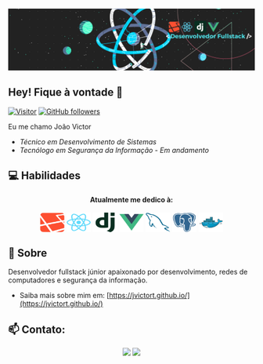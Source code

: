 ![João Victor Banner Image](./banner.png)

<h2>Hey! Fique à vontade 👋</h2>

[![Visitor](https://visitor-badge.laobi.icu/badge?page_id=jvictor-sec.jvictor-sec)](https://github.com/jvictor-sec) [![GitHub followers](https://img.shields.io/github/followers/jvictor-sec.svg?style=social&label=Follow)](https://github.com/jvictor-sec?tab=followers)

Eu me chamo João Victor
- <i>Técnico em Desenvolvimento de Sistemas</i> 
- <i>Tecnólogo em Segurança da Informação - Em andamento </i>

<h2>💻 Habilidades</h2>

<div style="display: inline_block" align="center">
   <h4>Atualmente me dedico à: </h4>
  
   <img align="center" alt="Jvictort-CSS" height="40" width="50" src="https://raw.githubusercontent.com/devicons/devicon/master/icons/laravel/laravel-plain.svg">
   <img align="center" alt="Jvictort-React" height="40" width="50" src="https://raw.githubusercontent.com/devicons/devicon/master/icons/react/react-original.svg">
   <img align="center" alt="Jvictort-CSS" height="40" width="50" src="https://raw.githubusercontent.com/devicons/devicon/master/icons/django/django-plain.svg">
   <img align="center" alt="Jvictort-CSS" height="40" width="50" src="https://raw.githubusercontent.com/devicons/devicon/master/icons/vuejs/vuejs-original.svg">
   <img align="center" alt="Jvictort-Mysql" height="40" width="50" src="https://raw.githubusercontent.com/devicons/devicon/master/icons/mysql/mysql-plain.svg">
   <img align="center" alt="Jvictort-Tailwind" height="40" width="50" src="https://raw.githubusercontent.com/devicons/devicon/master/icons/postgresql/postgresql-plain.svg">
  <img align="center" alt="Jvictort-Tailwind" height="40" width="50" src="https://raw.githubusercontent.com/devicons/devicon/master/icons/docker/docker-original.svg">
</div>

<h2>👀 Sobre</h2>

Desenvolvedor fullstack júnior apaixonado por desenvolvimento, redes de computadores e segurança da informação.
 
 - Saiba mais sobre mim em: [https://jvictort.github.io/](https://jvictort.github.io/)

<h2>📫 Contato:</h2>

<div align="center">
  <a href = "mailto:negocios.jvictor@gmail.com"><img src="https://img.shields.io/badge/-Gmail-%23333?style=for-the-badge&logo=gmail&logoColor=white" target="_blank"></a>
  <a href="https://www.linkedin.com/in/jvictorteodoro/" target="_blank"><img src="https://img.shields.io/badge/-LinkedIn-%230077B5?style=for-the-badge&logo=linkedin&logoColor=white" target="_blank"></a> 
</div>

